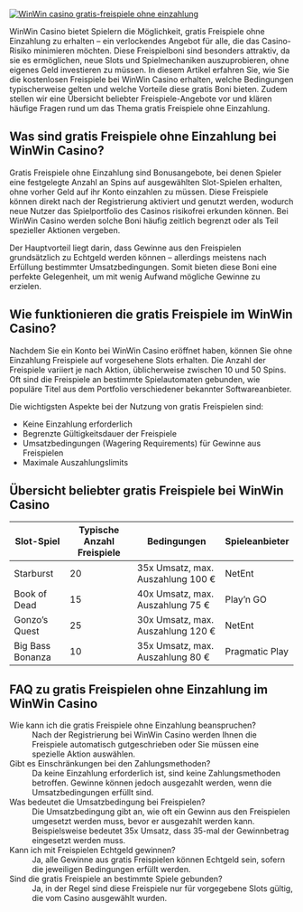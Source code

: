 [![WinWin casino gratis-freispiele ohne einzahlung](https://123-caf.pages.dev/gitsignup.png)](https://vrmoo.ru/Bt82HjjY)

<p>WinWin Casino bietet Spielern die Möglichkeit, gratis Freispiele ohne Einzahlung zu erhalten – ein verlockendes Angebot für alle, die das Casino-Risiko minimieren möchten. Diese Freispielboni sind besonders attraktiv, da sie es ermöglichen, neue Slots und Spielmechaniken auszuprobieren, ohne eigenes Geld investieren zu müssen. In diesem Artikel erfahren Sie, wie Sie die kostenlosen Freispiele bei WinWin Casino erhalten, welche Bedingungen typischerweise gelten und welche Vorteile diese gratis Boni bieten. Zudem stellen wir eine Übersicht beliebter Freispiele-Angebote vor und klären häufige Fragen rund um das Thema gratis Freispiele ohne Einzahlung.</p>  <h2>Was sind gratis Freispiele ohne Einzahlung bei WinWin Casino?</h2> <p>Gratis Freispiele ohne Einzahlung sind Bonusangebote, bei denen Spieler eine festgelegte Anzahl an Spins auf ausgewählten Slot-Spielen erhalten, ohne vorher Geld auf ihr Konto einzahlen zu müssen. Diese Freispiele können direkt nach der Registrierung aktiviert und genutzt werden, wodurch neue Nutzer das Spielportfolio des Casinos risikofrei erkunden können. Bei WinWin Casino werden solche Boni häufig zeitlich begrenzt oder als Teil spezieller Aktionen vergeben.</p> <p>Der Hauptvorteil liegt darin, dass Gewinne aus den Freispielen grundsätzlich zu Echtgeld werden können – allerdings meistens nach Erfüllung bestimmter Umsatzbedingungen. Somit bieten diese Boni eine perfekte Gelegenheit, um mit wenig Aufwand mögliche Gewinne zu erzielen.</p>  <h2>Wie funktionieren die gratis Freispiele im WinWin Casino?</h2> <p>Nachdem Sie ein Konto bei WinWin Casino eröffnet haben, können Sie ohne Einzahlung Freispiele auf vorgesehene Slots erhalten. Die Anzahl der Freispiele variiert je nach Aktion, üblicherweise zwischen 10 und 50 Spins. Oft sind die Freispiele an bestimmte Spielautomaten gebunden, wie populäre Titel aus dem Portfolio verschiedener bekannter Softwareanbieter.</p> <p>Die wichtigsten Aspekte bei der Nutzung von gratis Freispielen sind:</p> <ul>   <li>Keine Einzahlung erforderlich</li>   <li>Begrenzte Gültigkeitsdauer der Freispiele</li>   <li>Umsatzbedingungen (Wagering Requirements) für Gewinne aus Freispielen</li>   <li>Maximale Auszahlungslimits</li> </ul>  <h2>Übersicht beliebter gratis Freispiele bei WinWin Casino</h2> <table>   <thead>     <tr>       <th>Slot-Spiel</th>       <th>Typische Anzahl Freispiele</th>       <th>Bedingungen</th>       <th>Spieleanbieter</th>     </tr>   </thead>   <tbody>     <tr>       <td>Starburst</td>       <td>20</td>       <td>35x Umsatz, max. Auszahlung 100 €</td>       <td>NetEnt</td>     </tr>     <tr>       <td>Book of Dead</td>       <td>15</td>       <td>40x Umsatz, max. Auszahlung 75 €</td>       <td>Play’n GO</td>     </tr>     <tr>       <td>Gonzo’s Quest</td>       <td>25</td>       <td>30x Umsatz, max. Auszahlung 120 €</td>       <td>NetEnt</td>     </tr>     <tr>       <td>Big Bass Bonanza</td>       <td>10</td>       <td>35x Umsatz, max. Auszahlung 80 €</td>       <td>Pragmatic Play</td>     </tr>   </tbody> </table>  <h2>FAQ zu gratis Freispielen ohne Einzahlung im WinWin Casino</h2> <dl>   <dt>Wie kann ich die gratis Freispiele ohne Einzahlung beanspruchen?</dt>   <dd>Nach der Registrierung bei WinWin Casino werden Ihnen die Freispiele automatisch gutgeschrieben oder Sie müssen eine spezielle Aktion auswählen.</dd>    <dt>Gibt es Einschränkungen bei den Zahlungsmethoden?</dt>   <dd>Da keine Einzahlung erforderlich ist, sind keine Zahlungsmethoden betroffen. Gewinne können jedoch ausgezahlt werden, wenn die Umsatzbedingungen erfüllt sind.</dd>    <dt>Was bedeutet die Umsatzbedingung bei Freispielen?</dt>   <dd>Die Umsatzbedingung gibt an, wie oft ein Gewinn aus den Freispielen umgesetzt werden muss, bevor er ausgezahlt werden kann. Beispielsweise bedeutet 35x Umsatz, dass 35-mal der Gewinnbetrag eingesetzt werden muss.</dd>    <dt>Kann ich mit Freispielen Echtgeld gewinnen?</dt>   <dd>Ja, alle Gewinne aus gratis Freispielen können Echtgeld sein, sofern die jeweiligen Bedingungen erfüllt werden.</dd>    <dt>Sind die gratis Freispiele an bestimmte Spiele gebunden?</dt>   <dd>Ja, in der Regel sind diese Freispiele nur für vorgegebene Slots gültig, die vom Casino ausgewählt wurden.</dd> </dl>